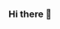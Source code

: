 ### Hi there 👋

<!--
**ShashwatAwasthi04/ShashwatAwasthi04** is a ✨ _special_ ✨ repository because its `README.md` (this file) appears on your GitHub profile.

Here are some ideas to get you started:

- 🔭 I’m currently studying as a third year student at NIT Raipur
- 🌱 I’m currently working on Java, JavaScript, PHP, React and other cool things.
- 👯 I’m looking to learn more on Data Science and R.
- 🤔 I’m looking for someone to help me get started with R.
- 📫 How to reach me: LinkedIn- Shashwat Awasthi
- 😄 Pronouns: ...
- ⚡ Fun fact: I love solving aptitude questions, till the time they are solvable(pun intended) 🤣

